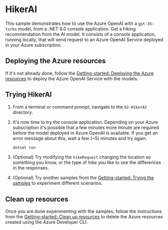 # HikerAI

This sample demonstrates how to use the Azure OpenAI with a `gpt-35-turbo` model, from a .NET 8.0 console application. Get a hiking recommendation from the AI model. It consists of a console application, running locally, that will send request to an Azure OpenAI Service deployed in your Azure subscription. 

## Deploying the Azure resources

If it's not already done, follow the [Getting-started: Deploying the Azure resources](../../README.md#deploying-the-azure-resources) to deploy the Azure OpenAI Service with the models.

## Trying HikerAI

1. From a terminal or command prompt, navigate to the `02-HikerAI` directory.
   
2. It's now time to try the console application. Depending on your Azure subscription it's possible that a few minutes more minute are required before the model deployed in Azure OpenAI is available. If you get an error message about this, wait a few (~5) minutes and try again.
	```bash
	dotnet run
	```

3. (Optional) Try modifying the `hikeRequest` changing the location so something you know, or the type of hike you like  to see the differences in the responses.

4. (Optional) Try another samples from the [Getting-started: Trying the samples](../../README.md#trying-the-samples) to experiment different scenarios.

## Clean up resources

Once you are done experimenting with the samples, follow the instructions from the [Getting-started: Clean up resources](../../README.md#clean-up-resources) to delete the Azure resources created using the Azure Developer CLI.

